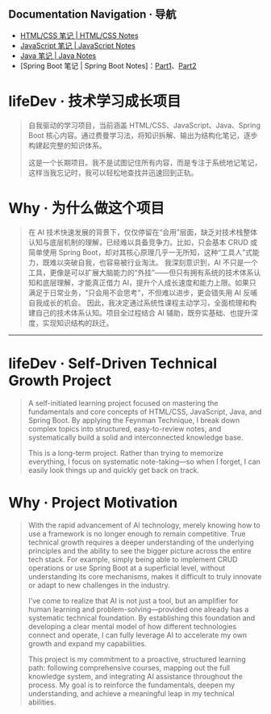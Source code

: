 ## Documentation Navigation · 导航

- [HTML/CSS 笔记 | HTML/CSS Notes](./Html&CSS/HTML&CSS学习.md)
- [JavaScript 笔记 | JavaScript Notes](./Note-new/JavaScript.md)
- [Java 笔记 | Java Notes](./Note-new/Java.md)
- [Spring Boot 笔记 | Spring Boot Notes]：[Part1](./Note-new/SpringBoot.md)、[Part2](./Note-new/SpringBoot2.md)

# lifeDev · 技术学习成长项目

> 自我驱动的学习项目，当前涵盖 HTML/CSS、JavaScript、Java、Spring Boot 核心内容。通过费曼学习法，将知识拆解、输出为结构化笔记，逐步构建起完整的知识体系。
>
> 这是一个长期项目。我不是试图记住所有内容，而是专注于系统地记笔记，这样当我忘记时，我可以轻松地查找并迅速回到正轨。

# Why · 为什么做这个项目

> 在 AI 技术快速发展的背景下，仅仅停留在“会用”层面，缺乏对技术栈整体认知与底层机制的理解，已经难以具备竞争力。比如，只会基本 CRUD 或简单使用 Spring Boot，却对其核心原理几乎一无所知，这种“工具人”式能力，既难以突破自我，也容易被行业淘汰。
> 我深刻意识到，AI 不只是一个工具，更像是可以扩展大脑能力的“外挂”——但只有拥有系统的技术体系认知和底层理解，才能真正借力 AI，提升个人成长速度和能力上限。如果只满足于日常业务，“只会用不会思考”，不但难以进步，更会错失用 AI 反哺自我成长的机会。
> 因此，我决定通过系统性课程主动学习，全面梳理和构建自己的技术体系认知。项目全过程结合 AI 辅助，既夯实基础、也提升深度，实现知识结构的跃迁。

---

# lifeDev · Self-Driven Technical Growth Project

> A self-initiated learning project focused on mastering the fundamentals and core concepts of HTML/CSS, JavaScript, Java, and Spring Boot. By applying the Feynman Technique, I break down complex topics into structured, easy-to-review notes, and systematically build a solid and interconnected knowledge base.
>
> This is a long-term project. Rather than trying to memorize everything, I focus on systematic note-taking—so when I forget, I can easily look things up and quickly get back on track.

# Why · Project Motivation

> With the rapid advancement of AI technology, merely knowing how to use a framework is no longer enough to remain competitive. True technical growth requires a deeper understanding of the underlying principles and the ability to see the bigger picture across the entire tech stack. For example, simply being able to implement CRUD operations or use Spring Boot at a superficial level, without understanding its core mechanisms, makes it difficult to truly innovate or adapt to new challenges in the industry.
>
> I’ve come to realize that AI is not just a tool, but an amplifier for human learning and problem-solving—provided one already has a systematic technical foundation. By establishing this foundation and developing a clear mental model of how different technologies connect and operate, I can fully leverage AI to accelerate my own growth and expand my capabilities.
>
> This project is my commitment to a proactive, structured learning path: following comprehensive courses, mapping out the full knowledge system, and integrating AI assistance throughout the process. My goal is to reinforce the fundamentals, deepen my understanding, and achieve a meaningful leap in my technical abilities.
